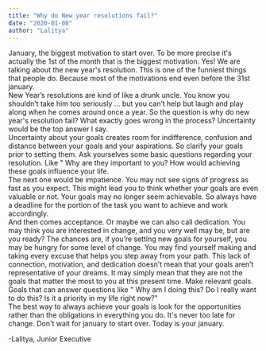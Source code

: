 ```yaml
---
title: "Why do New year resolutions fail?"
date: "2020-01-08"
author: "Lalitya"
---
```


January, the biggest motivation to start over. To be more precise it's actually the 1st of the month that is the biggest motivation. Yes! We are talking about the new year's resolution. This is one of the funniest things that people do. Because most of the motivations end even before the 31st january.  
New Year’s resolutions are kind of like a drunk uncle. You know you shouldn’t take him too seriously … but you can’t help but laugh and play along when he comes around once a year. So the question is why do new year's resolution fail? What exactly goes wrong in the process? Uncertainty would be the top answer I say.  
Uncertainty about your goals creates room for indifference, confusion and distance between your goals and your aspirations. So clarify your goals prior to setting them. Ask yourselves some basic questions regarding your resolution. Like " Why are they important to you? How would achieving these goals influence your life.  
The next one would be impatience. You may not see signs of progress as fast as you expect. This might lead you to think whether your goals are even valuable or not. Your goals may no longer seem achievable. So always have a deadline for the portion of the task you want to achieve and work accordingly.  
And then comes acceptance. Or maybe we can also call dedication. You may think you are interested in change, and you very well may be, but are you ready? The chances are, if you’re setting new goals for yourself, you may be hungry for some level of change. You may find yourself making and taking every excuse that helps you step away from your path. This lack of connection, motivation, and dedication doesn’t mean that your goals aren’t representative of your dreams. It may simply mean that they are not the goals that matter the most to you at this present time. Make relevant goals. Goals that can answer questions like " Why am I doing this? Do I really want to do this? Is it a priority in my life right now?"  
The best way to always achieve your goals is look for the opportunities rather than the obligations in everything you do. It's never too late for change. Don't wait for january to start over. Today is your january.

\-Lalitya, Junior Executive
